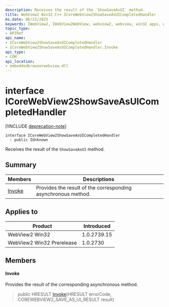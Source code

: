 ```yaml
---
description: Receives the result of the `ShowSaveAsUI` method.
title: WebView2 Win32 C++ ICoreWebView2ShowSaveAsUICompletedHandler
ms.date: 06/23/2025
keywords: IWebView2, IWebView2WebView, webview2, webview, win32 apps, win32, edge, ICoreWebView2, ICoreWebView2Controller, browser control, edge html, ICoreWebView2ShowSaveAsUICompletedHandler
topic_type: 
- APIRef
api_name:
- ICoreWebView2ShowSaveAsUICompletedHandler
- ICoreWebView2ShowSaveAsUICompletedHandler.Invoke
api_type:
- COM
api_location:
- embeddedbrowserwebview.dll
---
```


# interface ICoreWebView2ShowSaveAsUICompletedHandler

[!INCLUDE [deprecation-note](../includes/deprecation-note.md)]

```
interface ICoreWebView2ShowSaveAsUICompletedHandler
  : public IUnknown
```

Receives the result of the `ShowSaveAsUI` method.

## Summary

 Members                        | Descriptions
--------------------------------|---------------------------------------------
[Invoke](#invoke) | Provides the result of the corresponding asynchronous method.

## Applies to

Product                         | Introduced
--------------------------------|---------------------------------------------
WebView2 Win32            |    1.0.2739.15
WebView2 Win32 Prerelease |    1.0.2730

## Members

#### Invoke

Provides the result of the corresponding asynchronous method.

> public HRESULT [Invoke](#invoke)(HRESULT errorCode, COREWEBVIEW2_SAVE_AS_UI_RESULT result)

